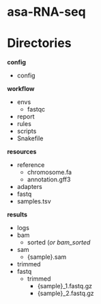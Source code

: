 # asa-RNA-seq


# Directories 
**config**
 - config

**workflow**
  - envs
    - fastqc 
  - report 
  - rules
  - scripts 
  - Snakefile

**resources** 
  - reference
     - chromosome.fa
     - annotation.gff3
  - adapters
  - fastq
  - samples.tsv
 
**results** 

  - logs
  - bam 
     - sorted (*or bam_sorted*
  - sam 
     - {sample}.sam
  - trimmed
- fastq
  - trimmed
     - {sample}_1.fastq.gz
     - {sample}_2.fastq.gz